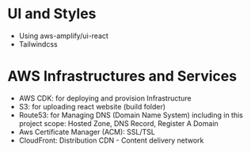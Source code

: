 # UI and Styles

- Using aws-amplify/ui-react
- Tailwindcss

# AWS Infrastructures and Services

- AWS CDK: for deploying and provision Infrastructure
- S3: for uploading react website (build folder)
- Route53: for Managing DNS (Domain Name System) including in this project scope: Hosted Zone, DNS Record, Register A Domain
- Aws Certificate Manager (ACM): SSL/TSL
- CloudFront: Distribution CDN - Content delivery network
